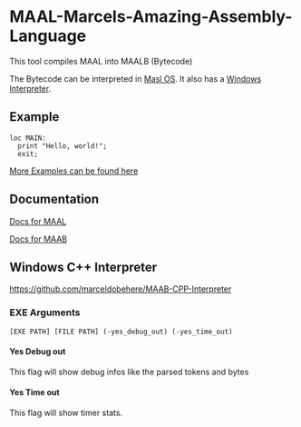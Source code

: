 # MAAL-Marcels-Amazing-Assembly-Language
This tool compiles MAAL into MAALB (Bytecode)

The Bytecode can be interpreted in [Masl OS](https://github.com/marceldobehere/MaslOS).
It also has a [Windows Interpreter](https://github.com/marceldobehere/MAAB-CPP-Interpreter).


## Example
```
loc MAIN:
  print "Hello, world!";
  exit;
```

[More Examples can be found here](https://github.com/marceldobehere/MAAL-Marcels-Amazing-Assembly-Language/tree/master/MAAL/Examples)


## Documentation


[Docs for MAAL](MAAL/Docs/MAAL.md)


[Docs for MAAB](MAAL/Docs/MAAB.md)




## Windows C++ Interpreter

https://github.com/marceldobehere/MAAB-CPP-Interpreter



### EXE Arguments

```
[EXE PATH] [FILE PATH] (-yes_debug_out) (-yes_time_out)
```

#### Yes Debug out
This flag will show debug infos like the parsed tokens and bytes


#### Yes Time out
This flag will show timer stats.


